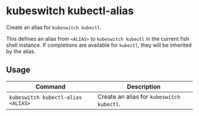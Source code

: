 # kubeswitch kubectl-alias

Create an alias for `kubeswitch kubectl`.

This defines an alias from `<ALIAS>` to `kubeswitch kubectl` in the current fish shell instance. If completions are available for `kubectl`, they will be inherited by the alias.



## Usage

| Command                            | Description                               |
| ---------------------------------- | ----------------------------------------- |
| `kubeswitch kubectl-alias <ALIAS>` | Create an alias for `kubeswitch kubectl`. |

